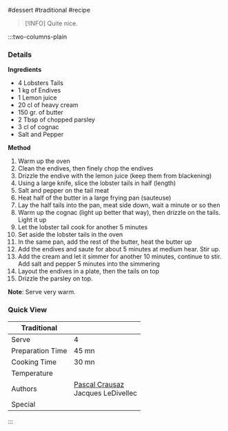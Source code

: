 #dessert #traditional #recipe

> [!INFO]
> Quite nice.

:::two-columns-plain

### Details
**Ingredients**

- 4 Lobsters Tails
- 1 kg of Endives
- 1 Lemon juice
- 20 cl of heavy cream
- 150 gr. of butter
- 2 Tbsp of chopped parsley
- 3 cl of cognac
- Salt and Pepper


**Method**

1. Warm up the oven
2. Clean the endives, then finely chop the endives
3. Drizzle the endive with the lemon juice (keep them from blackening)
4. Using a large knife, slice the lobster tails in half (length)
5. Salt and pepper on the tail meat
6. Heat half of the butter in a large frying pan (sauteuse)
7. Lay the half tails into the pan, meat side down, wait a minute or so then
8. Warm up the cognac (light up better that way), then drizzle on the tails. Light it up
9. Let the lobster tail cook for another 5 minutes
10. Set aside the lobster tails in the oven
11. In the same pan, add the rest of the butter, heat the butter up
12. Add the endives and saute for about 5 minutes at medium hear. Stir up.
13. Add the cream and let it simmer for another 10 minutes, continue to stir. Add salt and pepper 5 minutes into the simmering
14. Layout the endives in a plate, then the tails on top
15. Drizzle the parsley on top.

**Note**: Serve very warm.



### Quick View
| Traditional      |                                                |
| ---------------- | ---------------------------------------------- |
| Serve            | 4                                              |
| Preparation Time | 45 mn                                          |
| Cooking Time     | 30 mn                                          |
| Temperature      |                                                |
| Authors          | [Pascal Crausaz](mailto:pascal@askpascal.com)  <br>Jacques LeDivellec |
| Special          |                                                |

:::

